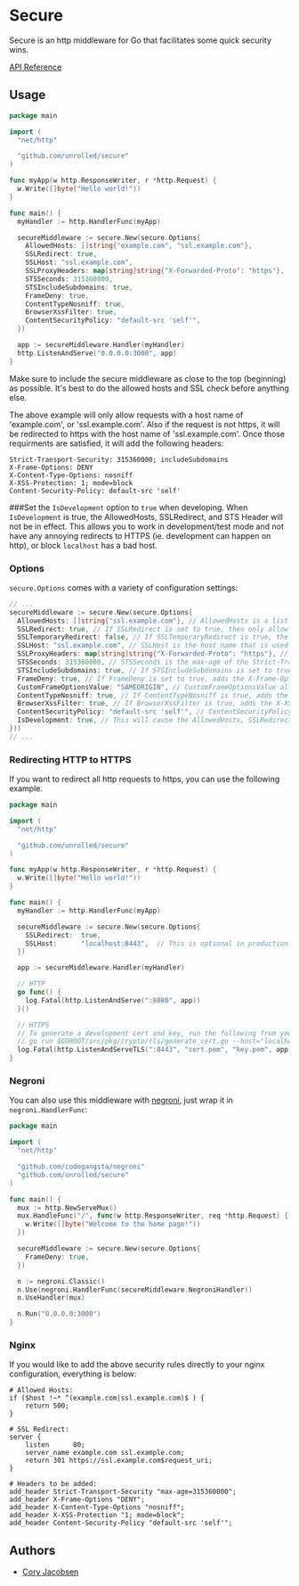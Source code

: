 # Secure

Secure is an http middleware for Go that facilitates some quick security wins.

[API Reference](http://godoc.org/github.com/unrolled/secure)

## Usage

```go
package main

import (
  "net/http"

  "github.com/unrolled/secure"
)

func myApp(w http.ResponseWriter, r *http.Request) {
  w.Write([]byte("Hello world!"))
}

func main() {
  myHandler := http.HandlerFunc(myApp)

  secureMiddleware := secure.New(secure.Options{
    AllowedHosts: []string{"example.com", "ssl.example.com"},
    SSLRedirect: true,
    SSLHost: "ssl.example.com",
    SSLProxyHeaders: map[string]string{"X-Forwarded-Proto": "https"},
    STSSeconds: 315360000,
    STSIncludeSubdomains: true,
    FrameDeny: true,
    ContentTypeNosniff: true,
    BrowserXssFilter: true,
    ContentSecurityPolicy: "default-src 'self'",
  })

  app := secureMiddleware.Handler(myHandler)
  http.ListenAndServe("0.0.0.0:3000", app)
}
```

Make sure to include the secure middleware as close to the top (beginning) as possible. It's best to do the allowed hosts and SSL check before anything else.

The above example will only allow requests with a host name of 'example.com', or 'ssl.example.com'. Also if the request is not https, it will be redirected to https with the host name of 'ssl.example.com'.
Once those requirments are satisfied, it will add the following headers:
```
Strict-Transport-Security: 315360000; includeSubdomains
X-Frame-Options: DENY
X-Content-Type-Options: nosniff
X-XSS-Protection: 1; mode=block
Content-Security-Policy: default-src 'self'
```

###Set the `IsDevelopment` option to `true` when developing.
When `IsDevelopment` is true, the AllowedHosts, SSLRedirect, and STS Header will not be in effect. This allows you to work in development/test mode and not have any annoying redirects to HTTPS (ie. development can happen on http), or block `localhost` has a bad host.


### Options
`secure.Options` comes with a variety of configuration settings:

```go
// ...
secureMiddleware := secure.New(secure.Options{
  AllowedHosts: []string{"ssl.example.com"}, // AllowedHosts is a list of fully qualified domain names that are allowed. Default is empty list, which allows any and all host names.
  SSLRedirect: true, // If SSLRedirect is set to true, then only allow https requests. Default is false.
  SSLTemporaryRedirect: false, // If SSLTemporaryRedirect is true, the a 302 will be used while redirecting. Default is false (301).
  SSLHost: "ssl.example.com", // SSLHost is the host name that is used to redirect http requests to https. Default is "", which indicates to use the same host.
  SSLProxyHeaders: map[string]string{"X-Forwarded-Proto": "https"}, // SSLProxyHeaders is set of header keys with associated values that would indicate a valid https request. Useful when using Nginx: `map[string]string{"X-Forwarded-Proto": "https"}`. Default is blank map.
  STSSeconds: 315360000, // STSSeconds is the max-age of the Strict-Transport-Security header. Default is 0, which would NOT include the header.
  STSIncludeSubdomains: true, // If STSIncludeSubdomains is set to true, the `includeSubdomains` will be appended to the Strict-Transport-Security header. Default is false.
  FrameDeny: true, // If FrameDeny is set to true, adds the X-Frame-Options header with the value of `DENY`. Default is false.
  CustomFrameOptionsValue: "SAMEORIGIN", // CustomFrameOptionsValue allows the X-Frame-Options header value to be set with a custom value. This overrides the FrameDeny option.
  ContentTypeNosniff: true, // If ContentTypeNosniff is true, adds the X-Content-Type-Options header with the value `nosniff`. Default is false.
  BrowserXssFilter: true, // If BrowserXssFilter is true, adds the X-XSS-Protection header with the value `1; mode=block`. Default is false.
  ContentSecurityPolicy: "default-src 'self'", // ContentSecurityPolicy allows the Content-Security-Policy header value to be set with a custom value. Default is "".
  IsDevelopment: true, // This will cause the AllowedHosts, SSLRedirect, and STSSeconds/STSIncludeSubdomains options to be ignored during development. When deploying to production, be sure to set this to false.
}))
// ...
```

### Redirecting HTTP to HTTPS
If you want to redirect all http requests to https, you can use the following example.

```go
package main

import (
  "net/http"

  "github.com/unrolled/secure"
)

func myApp(w http.ResponseWriter, r *http.Request) {
  w.Write([]byte("Hello world!"))
}

func main() {
  myHandler := http.HandlerFunc(myApp)

  secureMiddleware := secure.New(secure.Options{
    SSLRedirect:  true,
    SSLHost:      "localhost:8443",  // This is optional in production. The default behavior is to just redirect the request to the https protocol. Example: http://github.com/some_page would be redirected to https://github.com/some_page.
  })

  app := secureMiddleware.Handler(myHandler)

  // HTTP
  go func() {
    log.Fatal(http.ListenAndServe(":8080", app))
  }()

  // HTTPS
  // To generate a development cert and key, run the following from your *nix terminal:
  // go run $GOROOT/src/pkg/crypto/tls/generate_cert.go --host="localhost"
  log.Fatal(http.ListenAndServeTLS(":8443", "cert.pem", "key.pem", app))
}
```

### Negroni
You can also use this middleware with [negroni](https://github.com/codegangsta/negroni), just wrap it in `negroni.HandlerFunc`:
```go
package main

import (
  "net/http"

  "github.com/codegangsta/negroni"
  "github.com/unrolled/secure"
)

func main() {
  mux := http.NewServeMux()
  mux.HandleFunc("/", func(w http.ResponseWriter, req *http.Request) {
    w.Write([]byte("Welcome to the home page!"))
  })

  secureMiddleware := secure.New(secure.Options{
    FrameDeny: true,
  })

  n := negroni.Classic()
  n.Use(negroni.HandlerFunc(secureMiddleware.NegroniHandler))
  n.UseHandler(mux)

  n.Run("0.0.0.0:3000")
}

```

### Nginx
If you would like to add the above security rules directly to your nginx configuration, everything is below:
```
# Allowed Hosts:
if ($host !~* ^(example.com|ssl.example.com)$ ) {
    return 500;
}

# SSL Redirect:
server {
    listen      80;
    server_name example.com ssl.example.com;
    return 301 https://ssl.example.com$request_uri;
}

# Headers to be added:
add_header Strict-Transport-Security "max-age=315360000";
add_header X-Frame-Options "DENY";
add_header X-Content-Type-Options "nosniff";
add_header X-XSS-Protection "1; mode=block";
add_header Content-Security-Policy "default-src 'self'";
```

## Authors
* [Cory Jacobsen](http://github.com/unrolled)
